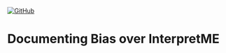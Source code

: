 [![GitHub](https://img.shields.io/badge/GitHub-SDM--TIB%2FInterpretME-blue?logo=GitHub)](https://github.com/SDM-TIB/InterpretME)

# Documenting Bias over InterpretME
